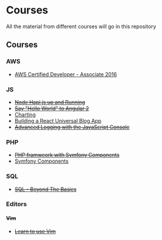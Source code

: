 # Courses
All the material from different courses will go in this repository

## Courses
### AWS
- [AWS Certified Developer - Associate 2016](https://www.udemy.com/aws-certified-developer-associate)

### JS
- ~~[Node Hapi.js up and Running](https://egghead.io/lessons/node-js-hapi-js-up-and-running?series=introduction-to-node-servers-with-hapi-js)~~
- ~~[Say "Hello World" to Angular 2](https://egghead.io/lessons/angular-2-say-hello-world-to-angular-2?series=angular-2-fundamentals)~~
- [Charting](https://laracasts.com/series/charting-and-you)
- [Building a React Universal Blog App](http://www.sitepoint.com/building-a-react-universal-blog-app-a-step-by-step-guide/)
- ~~[Advanced Logging with the JavaScript Console](https://egghead.io/series/js-console-for-power-users)~~

### PHP
- ~~[PHP framweork with Symfony Components](http://www.sitepoint.com/build-php-framework-symfony-components/)~~
- [Symfony Components](https://laracasts.com/series/discover-symfony-components)

### SQL
- ~~[SQL - Beyond The Basics](https://www.udemy.com/sql-beyond-the-basics/learn)~~

### Editors
#### ~~Vim~~
- ~~[Learn to use Vim](https://egghead.io/series/learn-to-use-vim)~~
